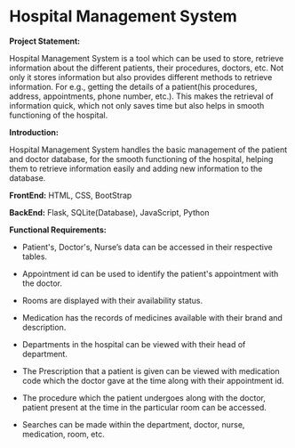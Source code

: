 # Hospital Management System

**Project Statement:**

Hospital Management System is a tool which can be used to store, retrieve information about the different patients, their procedures, doctors, etc. Not only it stores information but also provides different methods to retrieve information. For e.g., getting the details of a patient(his procedures, address, appointments, phone number, etc.). This makes the retrieval of information quick, which not only saves time but also helps in smooth functioning of the hospital.

**Introduction:**

Hospital Management System handles the basic management of the patient and doctor database, for the smooth functioning of the hospital, helping them to retrieve information easily and adding new information to the database.

**FrontEnd:** HTML, CSS, BootStrap

**BackEnd:** Flask, SQLite(Database), JavaScript, Python

**Functional Requirements:**

* Patient's, Doctor's, Nurse’s data can be accessed in their respective tables.

* Appointment id can be used to identify the patient's appointment with the doctor.

* Rooms are displayed with their availability status.

* Medication has the records of medicines available with their brand and description.

* Departments in the hospital can be viewed with their head of department.

* The Prescription that a patient is given can be viewed with medication code which the doctor gave at the time along with their appointment id.

* The procedure which the patient undergoes along with the doctor, patient present at the time in the particular room can be accessed.

* Searches can be made within the department, doctor, nurse, medication, room, etc.
